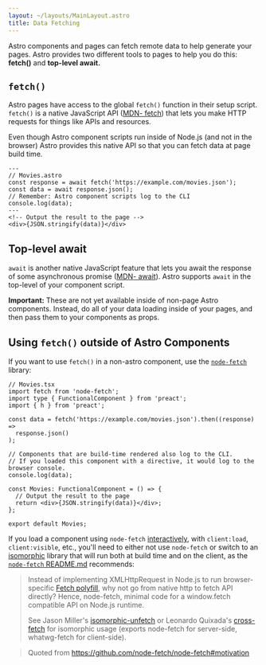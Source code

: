 ```yaml
---
layout: ~/layouts/MainLayout.astro
title: Data Fetching
---
```


Astro components and pages can fetch remote data to help generate your pages. Astro provides two different tools to pages to help you do this: **fetch()** and **top-level await.**

## `fetch()`

Astro pages have access to the global `fetch()` function in their setup script. `fetch()` is a native JavaScript API ([MDN<span class="sr-only">- fetch</span>](https://developer.mozilla.org/en-US/docs/Web/API/Fetch_API/Using_Fetch)) that lets you make HTTP requests for things like APIs and resources.

Even though Astro component scripts run inside of Node.js (and not in the browser) Astro provides this native API so that you can fetch data at page build time.

```astro
---
// Movies.astro
const response = await fetch('https://example.com/movies.json');
const data = await response.json();
// Remember: Astro component scripts log to the CLI
console.log(data);
---
<!-- Output the result to the page -->
<div>{JSON.stringify(data)}</div>
```

## Top-level await

`await` is another native JavaScript feature that lets you await the response of some asynchronous promise ([MDN<span class="sr-only">- await</span>](https://developer.mozilla.org/en-US/docs/Web/JavaScript/Reference/Operators/await)). Astro supports `await` in the top-level of your component script.

**Important:** These are not yet available inside of non-page Astro components. Instead, do all of your data loading inside of your pages, and then pass them to your components as props.

## Using `fetch()` outside of Astro Components

If you want to use `fetch()` in a non-astro component, use the [`node-fetch`](https://github.com/node-fetch/node-fetch) library:

```tsx
// Movies.tsx
import fetch from 'node-fetch';
import type { FunctionalComponent } from 'preact';
import { h } from 'preact';

const data = fetch('https://example.com/movies.json').then((response) =>
  response.json()
);

// Components that are build-time rendered also log to the CLI.
// If you loaded this component with a directive, it would log to the browser console.
console.log(data);

const Movies: FunctionalComponent = () => {
  // Output the result to the page
  return <div>{JSON.stringify(data)}</div>;
};

export default Movies;
```

If you load a component using `node-fetch` [interactively](/core-concepts/component-hydration), with `client:load`, `client:visible`, etc., you'll need to either not use `node-fetch` or switch to an [isomorphic](https://en.wikipedia.org/wiki/Isomorphic_JavaScript) library that will run both at build time and on the client, as the [`node-fetch` README.md](https://github.com/node-fetch/node-fetch#motivation) recommends:

> Instead of implementing XMLHttpRequest in Node.js to run browser-specific [Fetch polyfill](https://github.com/github/fetch), why not go from native http to fetch API directly? Hence, node-fetch, minimal code for a window.fetch compatible API on Node.js runtime.
>
> See Jason Miller's [isomorphic-unfetch](https://www.npmjs.com/package/isomorphic-unfetch) or Leonardo Quixada's [cross-fetch](https://github.com/lquixada/cross-fetch) for isomorphic usage (exports node-fetch for server-side, whatwg-fetch for client-side).

> Quoted from https://github.com/node-fetch/node-fetch#motivation
